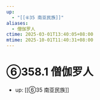 ```yaml
---
up:
  - "[[⑥35 南亚民族]]"
aliases:
  - 僧伽罗人
ctime: 2025-03-01T13:40:05+08:00
mtime: 2025-10-01T11:40:31+08:00
---
```


# ⑥358.1 僧伽罗人

- up: [[⑥35 南亚民族]]
